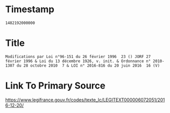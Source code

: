 # Timestamp
```
1482192000000
```

# Title
```
Modifications par Loi n°96-151 du 26 février 1996  23 () JORF 27 février 1996 & Loi du 13 décembre 1926, v. init. & Ordonnance n° 2010-1307 du 28 octobre 2010  7 & LOI n° 2016-816 du 20 juin 2016  16 (V)
```

# Link To Primary Source
https://www.legifrance.gouv.fr/codes/texte_lc/LEGITEXT000006072051/2016-12-20/